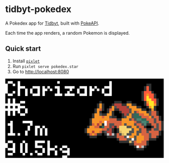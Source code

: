 # tidbyt-pokedex
A Pokedex app for [Tidbyt](https://tidbyt.com/), built with
[PokeAPI](https://pokeapi.co/).

Each time the app renders, a random Pokemon is displayed.

## Quick start
1. Install [`pixlet`](https://github.com/tidbyt/pixlet)
1. Run `pixlet serve pokedex.star`
1. Go to [http://localhost:8080](http://localhost:8080)

![](https://github.com/mackorone/tidbyt-pokedex/blob/main/pokedex.png)
